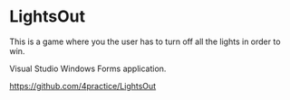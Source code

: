 # LightsOut

This is a game where you the user has to turn off all the lights in order to win.

Visual Studio Windows Forms application.

https://github.com/4practice/LightsOut

